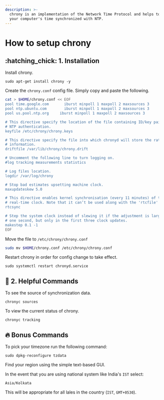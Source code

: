 ```yaml
---
description: >-
  chrony is an implementation of the Network Time Protocol and helps to keep
  your computer's time synchronized with NTP.
---
```


# How to setup chrony

## :hatching\_chick: 1. Installation

Install chrony.

```
sudo apt-get install chrony -y
```

Create the `chrony.conf` config file. Simply copy and paste the following.

```bash
cat > $HOME/chrony.conf << EOF
pool time.google.com       iburst minpoll 1 maxpoll 2 maxsources 3
pool ntp.ubuntu.com        iburst minpoll 1 maxpoll 2 maxsources 3
pool us.pool.ntp.org     iburst minpoll 1 maxpoll 2 maxsources 3

# This directive specify the location of the file containing ID/key pairs for
# NTP authentication.
keyfile /etc/chrony/chrony.keys

# This directive specify the file into which chronyd will store the rate
# information.
driftfile /var/lib/chrony/chrony.drift

# Uncomment the following line to turn logging on.
#log tracking measurements statistics

# Log files location.
logdir /var/log/chrony

# Stop bad estimates upsetting machine clock.
maxupdateskew 5.0

# This directive enables kernel synchronisation (every 11 minutes) of the
# real-time clock. Note that it can’t be used along with the 'rtcfile' directive.
rtcsync

# Step the system clock instead of slewing it if the adjustment is larger than
# one second, but only in the first three clock updates.
makestep 0.1 -1
EOF
```

Move the file to `/etc/chrony/chrony.conf`&#x20;

```bash
sudo mv $HOME/chrony.conf /etc/chrony/chrony.conf
```

Restart chrony in order for config change to take effect.

```
sudo systemctl restart chronyd.service
```

## :robot: 2. Helpful Commands

To see the source of synchronization data.

```
chronyc sources
```

To view the current status of chrony.

```
chronyc tracking
```

## :fire: Bonus Commands

To pick your timezone run the following command:

```
sudo dpkg-reconfigure tzdata
```

Find your region using the simple text-based GUI.

In the event that you are using national system like India's `IST` select:

```
Asia/Kolkata
```

This will be appropriate for all lales in the country (`IST`, `GMT+0530`).
